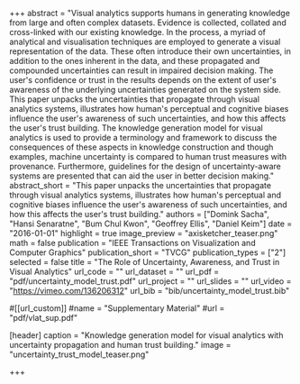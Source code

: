 +++
abstract = "Visual analytics supports humans in generating knowledge from large and often complex datasets. Evidence is collected, collated and cross-linked with our existing knowledge. In the process, a myriad of analytical and visualisation techniques are employed to generate a visual representation of the data. These often introduce their own uncertainties, in addition to the ones inherent in the data, and these propagated and compounded uncertainties can result in impaired decision making. The user's confidence or trust in the results depends on the extent of user's awareness of the underlying uncertainties generated on the system side. This paper unpacks the uncertainties that propagate through visual analytics systems, illustrates how human's perceptual and cognitive biases influence the user's awareness of such uncertainties, and how this affects the user's trust building. The knowledge generation model for visual analytics is used to provide a terminology and framework to discuss the consequences of these aspects in knowledge construction and though examples, machine uncertainty is compared to human trust measures with provenance. Furthermore, guidelines for the design of uncertainty-aware systems are presented that can aid the user in better decision making."
abstract_short = "This paper unpacks the uncertainties that propagate through visual analytics systems, illustrates how human's perceptual and cognitive biases influence the user's awareness of such uncertainties, and how this affects the user's trust building."
authors = ["Domink Sacha", "Hansi Senaratne", "Bum Chul Kwon", "Geoffrey Ellis", "Daniel Keim"]
date = "2016-01-01"
highlight = true
image_preview = "axisketcher_teaser.png"
math = false
publication = "IEEE Transactions on Visualization and Computer Graphics"
publication_short = "TVCG"
publication_types = ["2"]
selected = false
title = "The Role of Uncertainty, Awareness, and Trust in Visual Analytics"
url_code = ""
url_dataset = ""
url_pdf = "pdf/uncertainty_model_trust.pdf"
url_project = ""
url_slides = ""
url_video = "https://vimeo.com/136206312"
url_bib = "bib/uncertainty_model_trust.bib"

#[[url_custom]]
#name = "Supplementary Material"
#url = "pdf/vlat_sup.pdf"

[header]
  caption = "Knowledge generation model for visual analytics with uncertainty propagation and human trust building."
  image = "uncertainty_trust_model_teaser.png"

+++

